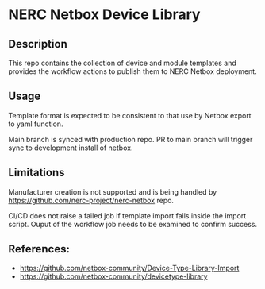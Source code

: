 # NERC Netbox Device Library

## Description
This repo contains the collection of device and module templates and provides the workflow actions to publish them to NERC Netbox deployment.

## Usage
Template format is expected to be consistent to that use by Netbox export to yaml function.

Main branch is synced with production repo. PR to main branch will trigger sync to development install of netbox.

## Limitations
Manufacturer creation is not supported and is being handled by https://github.com/nerc-project/nerc-netbox repo.

CI/CD does not raise a failed job if template import fails inside the import script.  Ouput of the workflow job needs to be examined to confirm success.

## References:
- https://github.com/netbox-community/Device-Type-Library-Import
- https://github.com/netbox-community/devicetype-library

